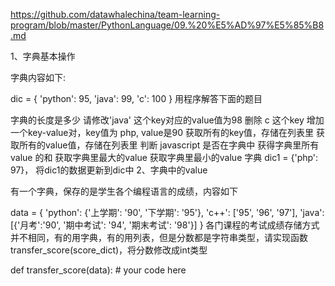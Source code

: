 https://github.com/datawhalechina/team-learning-program/blob/master/PythonLanguage/09.%20%E5%AD%97%E5%85%B8.md

1、字典基本操作

字典内容如下:

dic = {
    'python': 95,
    'java': 99,
    'c': 100
    }
用程序解答下面的题目

字典的长度是多少
请修改'java' 这个key对应的value值为98
删除 c 这个key
增加一个key-value对，key值为 php, value是90
获取所有的key值，存储在列表里
获取所有的value值，存储在列表里
判断 javascript 是否在字典中
获得字典里所有value 的和
获取字典里最大的value
获取字典里最小的value
字典 dic1 = {'php': 97}， 将dic1的数据更新到dic中
2、字典中的value

有一个字典，保存的是学生各个编程语言的成绩，内容如下

data = {
        'python': {'上学期': '90', '下学期': '95'},
        'c++': ['95', '96', '97'],
        'java': [{'月考':'90', '期中考试': '94', '期末考试': '98'}]
        }
各门课程的考试成绩存储方式并不相同，有的用字典，有的用列表，但是分数都是字符串类型，请实现函数transfer_score(score_dict)，将分数修改成int类型

   
def transfer_score(data):
    # your code here
